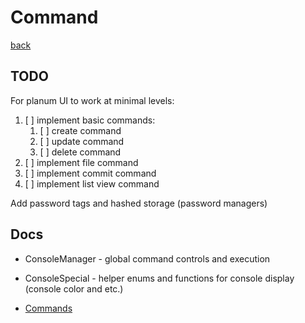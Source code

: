 # Command 
[back](../Planum.md)

## TODO

For planum UI to work at minimal levels:
1. [ ] implement basic commands:
    1. [ ] create command
    2. [ ] update command
    3. [ ] delete command
2. [ ] implement file command
2. [ ] implement commit command
3. [ ] implement list view command

Add password tags and hashed storage (password managers)

## Docs

- ConsoleManager - global command controls and execution
- ConsoleSpecial - helper enums and functions for console display (console color and etc.)

- [Commands](./Commands/Command.md)
